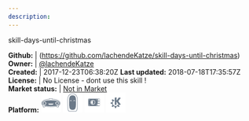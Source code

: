 ```yaml
---
description: 
---
```

skill-days-until-christmas



**Github:** | (https://github.com/lachendeKatze/skill-days-until-christmas)  
**Owner:** | [@lachendeKatze](https://github.com/lachendeKatze)  
**Created:** | 2017-12-23T06:38:20Z  **Last updated:** 2018-07-18T17:35:57Z  
**License:** | No License - dont use this skill !  
**Market status:** | [Not in Market](https://market.mycroft.ai/skill/)  
**Platform:**   ![](.gitbook/assets/mark-1-icon.png)  ![](.gitbook/assets/mark-2-icon.png)  ![](.gitbook/assets/picroft-icon.png)  ![](.gitbook/assets/kde.png)   
